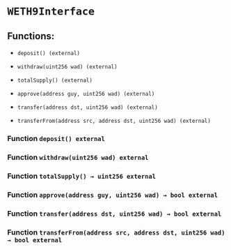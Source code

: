# `WETH9Interface`

## Functions:

- `deposit() (external)`

- `withdraw(uint256 wad) (external)`

- `totalSupply() (external)`

- `approve(address guy, uint256 wad) (external)`

- `transfer(address dst, uint256 wad) (external)`

- `transferFrom(address src, address dst, uint256 wad) (external)`

### Function `deposit() external`

### Function `withdraw(uint256 wad) external`

### Function `totalSupply() → uint256 external`

### Function `approve(address guy, uint256 wad) → bool external`

### Function `transfer(address dst, uint256 wad) → bool external`

### Function `transferFrom(address src, address dst, uint256 wad) → bool external`
